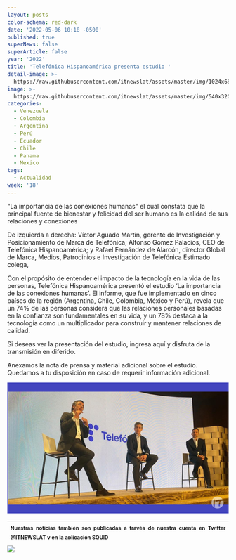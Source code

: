 ```yaml
---
layout: posts
color-schema: red-dark
date: '2022-05-06 10:18 -0500'
published: true
superNews: false
superArticle: false
year: '2022'
title: 'Telefónica Hispanoamérica presenta estudio '
detail-image: >-
  https://raw.githubusercontent.com/itnewslat/assets/master/img/1024x680/Telefonica-evento-g.jpg
image: >-
  https://raw.githubusercontent.com/itnewslat/assets/master/img/540x320/telefonica-evento-p.jpg
categories:
  - Venezuela
  - Colombia
  - Argentina
  - Perú
  - Ecuador
  - Chile
  - Panama
  - Mexico
tags:
  - Actualidad
week: '18'
---
```

"La importancia de las conexiones humanas" el cual constata que la principal fuente de bienestar y felicidad del ser humano es la calidad de sus relaciones y conexiones
 
De izquierda a derecha: Víctor Aguado Martín, gerente de Investigación y Posicionamiento de Marca de Telefónica; Alfonso Gómez Palacios, CEO de Telefónica Hispanoamérica; y Rafael Fernández de Alarcón, director Global de Marca, Medios, Patrocinios e Investigación de Telefónica
Estimado colega,
 
Con el propósito de entender el impacto de la tecnología en la vida de las personas, Telefónica Hispanoamérica presentó el estudio ‘La importancia de las conexiones humanas’. El informe, que fue implementado en cinco países de la región (Argentina, Chile, Colombia, México y Perú), revela que un 74% de las personas considera que las relaciones personales basadas en la confianza son fundamentales en su vida, y un 78% destaca a la tecnología como un multiplicador para construir y mantener relaciones de calidad.
 
Si deseas ver la presentación del estudio, ingresa aquí  y disfruta de la transmisión en diferido.
 
Anexamos la nota de prensa y material adicional sobre el estudio. Quedamos a tu disposición en caso de requerir información adicional.

![](https://raw.githubusercontent.com/itnewslat/assets/master/img/540x320/telefonica-evento-p.jpg)

<table style="height: 42px;" width="569">
<tbody>
<tr>
<td style="text-align: justify;"><sub><strong>Nuestras noticias también son publicadas a través de nuestra cuenta en Twitter <a href="https://twitter.com/itnewslat?lang=es">@ITNEWSLAT</a> y en la aplicación <a href="https://squidapp.co/en/">SQUID</a></strong></sub></td>
</tr>
</tbody>
</table>

<img src="https://tracker.metricool.com/c3po.jpg?hash=56f88a41e39ab42c063cc51676587a04"/>
